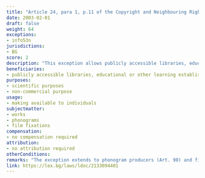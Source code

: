 ```yaml
---
title: "Article 24, para 1, p.11 of the Copyright and Neighbouring Rights Law (Член 24, ал.1, т.11 от Закона за авторското право и сродните му права)."
date: 2003-02-01
draft: false
weight: 64
exceptions:
- info53n
jurisdictions:
- BG
score: 2
description: "This exception allows publicly accessible libraries, educational or other learning establishments, museums and archive institutions, to grant access to individuals to works, located in their collections, under the condition, that it is done with scientific purposes and has no commercial purpose." 
beneficiaries:
- publicly accessible libraries, educational or other learning establishments, museums and archive institutions
purposes: 
- scientific purposes 
- non-commercial purpose
usage:
- making available to individuals
subjectmatter:
- works
- phonograms
- film fixations
compensation:
- no compensation required
attribution: 
- no attribution required
otherConditions: 
remarks: "The exception extends to phonogram producers (Art. 90) and film producers (Art. 90v). There is no express reference for performers’ rights (Art. 84) and broadcasting organizations (Art. 93)."
link: https://lex.bg/laws/ldoc/2133094401
---
```


